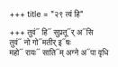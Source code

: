 +++
title = "२९ त्वं हि"

+++
तुवं᳓ हि᳓ सुप्रतू᳓र् अ᳓सि  
तुवं᳓ नो गो᳓मतीर् इ᳓षः  
महो᳓ रायः᳓ साति᳓म् अग्ने अ᳓पा वृधि